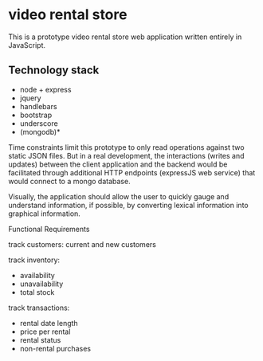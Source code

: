 video rental store
==================

This is a prototype video rental store web application written entirely in JavaScript.


Technology stack
----------------

* node + express
* jquery
* handlebars
* bootstrap
* underscore
* (mongodb)*


Time constraints limit this prototype to only read operations against two static JSON files.  But in a real development, the interactions (writes and updates) between the client application and the backend would be facilitated through additional HTTP endpoints (expressJS web service) that would connect to a mongo database.

Visually, the application should allow the user to quickly gauge and understand information, if possible, by converting lexical information into graphical information. 


Functional Requirements


track customers:
current and new customers


track inventory:
* availability
* unavailability
* total stock

track transactions:
* rental date length
* price per rental
* rental status
* non-rental purchases

